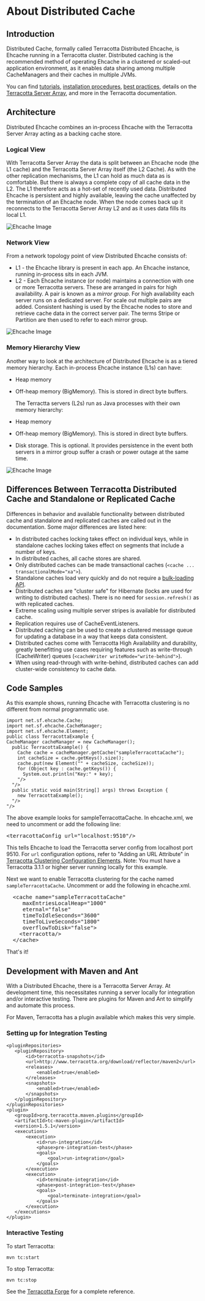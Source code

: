 # About Distributed Cache

 


## Introduction
Distributed Cache, formally called Terracotta Distributed Ehcache, is Ehcache running in a Terracotta cluster. Distributed caching is the recommended method of operating Ehcache in a clustered or scaled-out application environment, as it enables data sharing among multiple CacheManagers and their caches in multiple JVMs. 

You can find [tutorials](http://terracotta.org/documentation/enterprise-ehcache/get-started), [installation procedures](http://terracotta.org/documentation/enterprise-ehcache/installation-guide), [best practices](http://terracotta.org/documentation/best-practices), details on the [Terracotta Server Array](http://terracotta.org/documentation/terracotta-server-array/introduction), and more in the Terracotta documentation.

## Architecture <a name="Architecture"/>
Distributed Ehcache combines an in-process Ehcache with the Terracotta Server Array acting as a backing cache store.


### Logical View
With Terracotta Server Array the data is split between an Ehcache node (the L1 cache) and the Terracotta Server Array itself (the L2 Cache). As with the
other replication mechanisms, the L1 can hold as much data as is comfortable. But there is always a complete copy of all cache
data in the L2. The L1 therefore acts as a hot-set of recently used data.
Distributed Ehcache is persistent and highly available, leaving the cache unaffected by the termination of an Ehcache node. When the node comes back up it reconnects
to the Terracotta Server Array L2 and as it uses data fills its local L1.

![Ehcache Image](/images/documentation/terracotta-logical.png)

### Network View
From a network topology point of view Distributed Ehcache consists of:

* L1 - the Ehcache library is present in each app. An Ehcache instance, running in-process sits in each JVM.
* L2 - Each Ehcache instance (or node) maintains a connection with one or more Terracotta servers. These are arranged in pairs
     for high availability. A pair is known as a *mirror group*. For high availability each server runs on a dedicated server.
     For scale out multiple pairs are added. Consistent hashing is used by the Ehcache nodes to store
     and retrieve cache data in the correct server pair. The terms Stripe or Partition are then used to refer to each mirror group.

![Ehcache Image](/images/documentation/terracotta-network-topology.png)

### Memory Hierarchy View
Another way to look at the architecture of Distributed Ehcache is as a tiered memory hierarchy.
Each in-process Ehcache instance (L1s) can have:

*   Heap memory
*   Off-heap memory (BigMemory). This is stored in direct byte buffers.

    The Terractta servers (L2s) run as Java processes with their own memory hierarchy:

*   Heap memory
*   Off-heap memory (BigMemory). This is stored in direct byte buffers.
*   Disk storage. This is optional. It provides persistence in the event both servers in a mirror group suffer a crash or power
   outage at the same time.

![Ehcache Image](/images/documentation/tiered-memory.png)

## Differences Between Terracotta Distributed Cache and Standalone or Replicated Cache
Differences in behavior and available functionality between distributed cache and standalone and replicated caches are called out in the documentation. Some major differences are listed here:

* In distributed caches locking takes effect on individual keys, while in standalone caches locking takes effect on segments that include a number of keys.
* In distributed caches, all cache stores are shared.
* Only distributed caches can be made transactional caches (`<cache ... transactionalMode="xa">`).
* Standalone caches load very quickly and do not require a [bulk-loading API](/documentation/2.6/apis/bulk-loading).
* Distributed caches are "cluster safe" for Hibernate (locks are used for writing to distributed  caches). There is no need for `session.refresh()` as with replicated caches.
* Extreme scaling using multiple server stripes is available for distributed cache.
* Replication requires use of CacheEventListeners.
* Distributed caching can be used to create a clustered message queue for updating a database in a way that keeps data consistent.
* Distributed caches come with Terracotta High Availability and durability, greatly benefitting use cases requiring features such as write-through (CacheWriter) queues (`<cacheWriter writeMode="write-behind">`).
* When using read-through with write-behind, distributed caches can add cluster-wide consistency to cache data.

## Code Samples


As this example shows, running Ehcache with Terracotta clustering is no different from normal programmatic use.


    import net.sf.ehcache.Cache;
    import net.sf.ehcache.CacheManager;
    import net.sf.ehcache.Element;
    public class TerracottaExample {
    CacheManager cacheManager = new CacheManager();
      public TerracottaExample() {
        Cache cache = cacheManager.getCache("sampleTerracottaCache");
        int cacheSize = cache.getKeys().size();
        cache.put(new Element("" + cacheSize, cacheSize));
        for (Object key : cache.getKeys()) {
          System.out.println("Key:" + key);
        "/>
      "/>
      public static void main(String[] args) throws Exception {
        new TerracottaExample();
      "/>
    "/>


The above example looks for sampleTerracottaCache.
In ehcache.xml, we need to uncomment or add the following line:

<pre>
&lt;terracottaConfig url="localhost:9510"/&gt;
</pre>

This tells Ehcache to load the Terracotta server config from localhost port 9510. For `url` configuration options, refer to "Adding an URL Attribute" in [Terracotta Clustering Configuration Elements](/documentation/2.6/configuration/distributed-cache-configuration#95592). Note: You must have a
Terracotta 3.1.1 or higher server running locally for this example.

Next we want to enable Terracotta clustering for the cache named `sampleTerracottaCache`. Uncomment or add the
following in ehcache.xml.

<pre>
  &lt;cache name="sampleTerracottaCache"
     maxEntriesLocalHeap="1000"
     eternal="false"
     timeToIdleSeconds="3600"
     timeToLiveSeconds="1800"
     overflowToDisk="false"&gt;
    &lt;terracotta/&gt;
  &lt/cache&gt;
</pre>

That's it!


## Development with Maven and Ant

With a Distributed Ehcache, there is a Terracotta Server Array. At development time, this necessitates running a server locally for integration and/or interactive testing.
There are plugins for Maven and Ant to simplify and automate this process.

For Maven, Terracotta has a  plugin available which makes this very simple.

### Setting up for Integration Testing

    <pluginRepositories>
       <pluginRepository>
           <id>terracotta-snapshots</id>
           <url>http://www.terracotta.org/download/reflector/maven2</url>
           <releases>
               <enabled>true</enabled>
           </releases>
           <snapshots>
               <enabled>true</enabled>
           </snapshots>
       </pluginRepository>
    </pluginRepositories>
    <plugin>
       <groupId>org.terracotta.maven.plugins</groupId>
       <artifactId>tc-maven-plugin</artifactId>
       <version>1.5.1</version>
       <executions>
           <execution>
               <id>run-integration</id>
               <phase>pre-integration-test</phase>
               <goals>
                   <goal>run-integration</goal>
               </goals>
           </execution>
           <execution>
               <id>terminate-integration</id>
               <phase>post-integration-test</phase>
               <goals>
                   <goal>terminate-integration</goal>
               </goals>
           </execution>
       </executions>
    </plugin>

### Interactive Testing
To start Terracotta:

    mvn tc:start

To stop Terracotta:

    mvn tc:stop

See the [Terracotta Forge](http://forge.terracotta.org/releases/projects/tc-maven-plugin/) for a complete reference.
